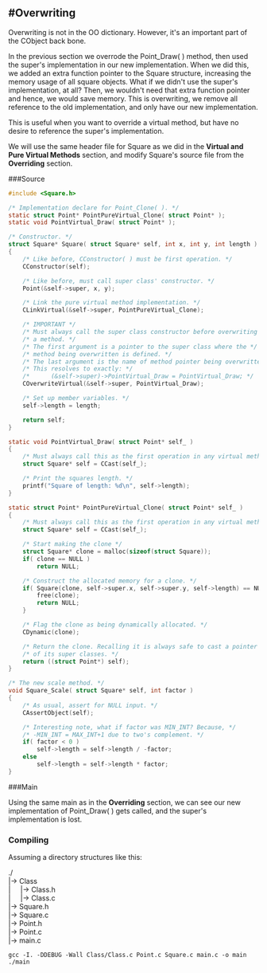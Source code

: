 #Overwriting
---

Overwriting is not in the OO dictionary. However, it's an important part of the CObject back bone. 

In the previous section we overrode the Point_Draw( ) method, then used the super's implementation in our new implementation. When we did this, we added an extra function pointer to the Square structure, increasing the memory usage of all square objects. What if we didn't use the super's implementation, at all? Then, we wouldn't need that extra function pointer and hence, we would save memory. This is overwriting, we remove all reference to the old implementation, and only have our new implementation. 

This is useful when you want to override a virtual method, but have no desire to reference the super's implementation.

We will use the same header file for Square as we did in the **Virtual and Pure Virtual Methods** section, and modify Square's source file from the **Overriding** section.

###Source

```C
#include <Square.h>

/* Implementation declare for Point_Clone( ). */
static struct Point* PointPureVirtual_Clone( struct Point* );
static void PointVirtual_Draw( struct Point* );

/* Constructor. */
struct Square* Square( struct Square* self, int x, int y, int length )
{
	/* Like before, CConstructor( ) must be first operation. */
	CConstructor(self);

	/* Like before, must call super class' constructor. */
	Point(&self->super, x, y);

	/* Link the pure virtual method implementation. */
	CLinkVirtual(&self->super, PointPureVirtual_Clone);

	/* IMPORTANT */
	/* Must always call the super class constructor before overwriting */
	/* a method. */
	/* The first argument is a pointer to the super class where the */
	/* method being overwritten is defined. */
	/* The last argument is the name of method pointer being overwritten. */
	/* This resolves to exactly: */
	/*		(&self->super)->PointVirtual_Draw = PointVirtual_Draw; */
	COverwriteVirtual(&self->super, PointVirtual_Draw);

	/* Set up member variables. */
	self->length = length;

	return self;
}

static void PointVirtual_Draw( struct Point* self_ )
{
	/* Must always call this as the first operation in any virtual method. */
	struct Square* self = CCast(self_);

	/* Print the squares length. */
	printf("Square of length: %d\n", self->length);
}

static struct Point* PointPureVirtual_Clone( struct Point* self_ )
{
	/* Must always call this as the first operation in any virtual method. */
	struct Square* self = CCast(self_);

	/* Start making the clone */
	struct Square* clone = malloc(sizeof(struct Square));
	if( clone == NULL )
	    return NULL;

	/* Construct the allocated memory for a clone. */
	if( Square(clone, self->super.x, self->super.y, self->length) == NULL ) {
		free(clone);
		return NULL;
	}

	/* Flag the clone as being dynamically allocated. */
	CDynamic(clone);

	/* Return the clone. Recalling it is always safe to cast a pointer to any */
	/* of its super classes. */
	return ((struct Point*) self);
}

/* The new scale method. */
void Square_Scale( struct Square* self, int factor )
{
	/* As usual, assert for NULL input. */
	CAssertObject(self);

	/* Interesting note, what if factor was MIN_INT? Because, */
	/* -MIN_INT = MAX_INT+1 due to two's complement. */
	if( factor < 0 )
	    self->length = self->length / -factor;
	else
	    self->length = self->length * factor;
}
```

###Main

Using the same main as in the **Overriding** section, we can see our new implementation of Point_Draw( ) gets called, and the super's implementation is lost.

### Compiling

Assuming a directory structures like this:

./
<br>|-> Class
<br>|&nbsp;&nbsp;&nbsp;&nbsp;&nbsp;|-> Class.h
<br>|&nbsp;&nbsp;&nbsp;&nbsp;&nbsp;|-> Class.c
<br>|-> Square.h
<br>|-> Square.c
<br>|-> Point.h
<br>|-> Point.c
<br>|-> main.c

```
gcc -I. -DDEBUG -Wall Class/Class.c Point.c Square.c main.c -o main
./main
```